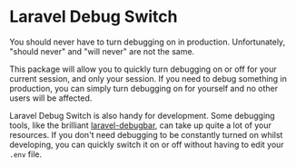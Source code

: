 # Laravel Debug Switch
You should never have to turn debugging on in production. Unfortunately, "should never" and "will never" are not the same.

This package will allow you to quickly turn debugging on or off for your current session, and only your session. If you need to debug something in production, you can simply turn debugging on for yourself and no other users will be affected.

Laravel Debug Switch is also handy for development. Some debugging tools, like the brilliant [laravel-debugbar](https://github.com/barryvdh/laravel-debugbar), can take up quite a lot of your resources. If you don't need debugging to be constantly turned on whilst developing, you can quickly switch it on or off without having to edit your `.env` file.

